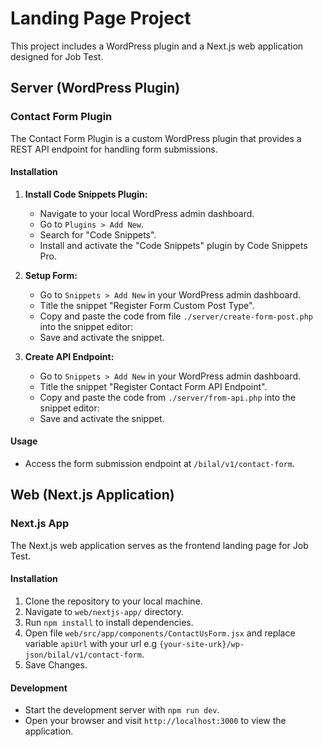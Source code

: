# Landing Page Project

This project includes a WordPress plugin and a Next.js web application designed for Job Test.

## Server (WordPress Plugin)

### Contact Form Plugin

The Contact Form Plugin is a custom WordPress plugin that provides a REST API endpoint for handling form submissions.

#### Installation

1. **Install Code Snippets Plugin:**
   - Navigate to your local WordPress admin dashboard.
   - Go to `Plugins > Add New`.
   - Search for "Code Snippets".
   - Install and activate the "Code Snippets" plugin by Code Snippets Pro.

2. **Setup Form:**

   - Go to `Snippets > Add New` in your WordPress admin dashboard.
   - Title the snippet "Register Form Custom Post Type".
   - Copy and paste the code from file `./server/create-form-post.php` into the snippet editor:
   - Save and activate the snippet.

3. **Create API Endpoint:**

   - Go to `Snippets > Add New` in your WordPress admin dashboard.
   - Title the snippet "Register Contact Form API Endpoint".
   - Copy and paste the code from `./server/from-api.php` into the snippet editor:
   - Save and activate the snippet.

#### Usage

- Access the form submission endpoint at `/bilal/v1/contact-form`.

## Web (Next.js Application)

### Next.js App

The Next.js web application serves as the frontend landing page for Job Test.

#### Installation

1. Clone the repository to your local machine.
2. Navigate to `web/nextjs-app/` directory.
3. Run `npm install` to install dependencies.
4. Open file `web/src/app/components/ContactUsForm.jsx` and replace variable `apiUrl` with your url e.g `{your-site-urk}/wp-json/bilal/v1/contact-form`.
5. Save Changes.

#### Development

- Start the development server with `npm run dev`.
- Open your browser and visit `http://localhost:3000` to view the application.

